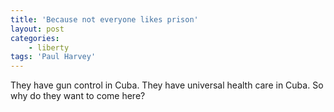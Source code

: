 ```yaml
---
title: 'Because not everyone likes prison'
layout: post
categories:
    - liberty
tags: 'Paul Harvey'
---
```


They have gun control in Cuba. They have universal health care in Cuba. So why do they want to come here?